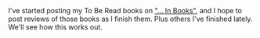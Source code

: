 <html><body><div>I've started posting my To Be Read books on <a href="http://www.sdowney.org/books">"... In Books"</a>, and I hope to post reviews of those books as I finish them. Plus others I've finished lately.    We'll see how this works out.
<br>
</div></body></html>